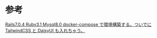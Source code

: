# 参考

[Rails7.0.4 Ruby3.1 Mysql8.0 docker-compose で環境構築する。ついでにTailwindCSS と DaisyUI も入れちゃう。](https://qiita.com/AGO523/items/0b5cc4e4d72c1fcf8c22)

